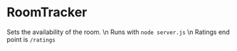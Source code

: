 # RoomTracker
Sets the availability of the room. \n
Runs with ```node server.js``` \n
Ratings end point is ```/ratings```
